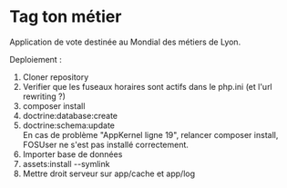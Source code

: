 Tag ton métier
=====
Application de vote destinée au Mondial des métiers de Lyon.

Deploiement :
1) Cloner repository
2) Verifier que les fuseaux horaires sont actifs dans le php.ini (et l'url rewriting ?)
3) composer install
4) doctrine:database:create
5) doctrine:schema:update  
    En cas de problème "AppKernel ligne 19", relancer composer install, FOSUser ne s'est pas installé correctement.
6) Importer base de données
7) assets:install --symlink
8) Mettre droit serveur sur app/cache et app/log